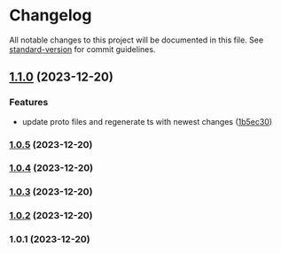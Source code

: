 # Changelog

All notable changes to this project will be documented in this file. See [standard-version](https://github.com/conventional-changelog/standard-version) for commit guidelines.

## [1.1.0](https://github.com/openfeed-org/sdk-js/compare/v1.0.5...v1.1.0) (2023-12-20)


### Features

* update proto files and regenerate ts with newest changes ([1b5ec30](https://github.com/openfeed-org/sdk-js/commit/1b5ec30c42dab7659ab3531d23d4eeeb110a1465))

### [1.0.5](https://github.com/openfeed-org/sdk-js/compare/v1.0.4...v1.0.5) (2023-12-20)

### [1.0.4](https://github.com/openfeed-org/sdk-js/compare/v1.0.3...v1.0.4) (2023-12-20)

### [1.0.3](https://github.com/openfeed-org/sdk-js/compare/v1.0.2...v1.0.3) (2023-12-20)

### [1.0.2](https://github.com/openfeed-org/sdk-js/compare/v1.0.1...v1.0.2) (2023-12-20)

### 1.0.1 (2023-12-20)
